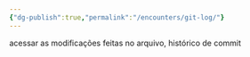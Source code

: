 ```yaml
---
{"dg-publish":true,"permalink":"/encounters/git-log/"}
---
```


acessar as modificações feitas no arquivo, histórico de commit

